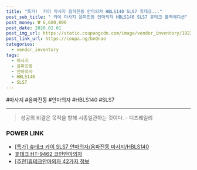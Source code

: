 ```yaml
--- 
title: "특가!  카이 마사지 음파진동 안마의자 HBLS140 SLS7 휴테크..." 
post_sub_title: " 카이 마사지 음파진동 안마의자 HBLS140 SLS7 휴테크 블랙에디션" 
post_money: ₩ 6,600,000 
post_date: 2020.02.01 
post_img_url: https://static.coupangcdn.com/image/vendor_inventory/1923/45c996e292e73620adfbddab32fd75212b05902fa9ad28eb11e36df492d5.jpg 
post_link_url: https://coupa.ng/bnQnao 
categories: 
  - vendor_inventory 
tags: 
  - 마사지 
  - 음파진동 
  - 안마의자 
  - HBLS140 
  - SLS7 
--- 
```

  #마사지 #음파진동 #안마의자 #HBLS140 #SLS7 
<hr> 

> 성공의 비결은 목적을 향해 시종일관하는 것이다. - 디즈레일리 


### POWER LINK

* <a href="https://blog.naver.com/santokki14/221792218450" target="_blank">[특가] 휴테크 카이 SLS7 안마의자/음파진동 마사지/HBLS140</a>
* <a href="https://blog.naver.com/santokki14/221784121326" target="_blank">휴테크 HT-9462 코인안마의자</a>
* <a href="https://blog.naver.com/fasyy4321/221792081990" target="_blank">[추천]휴테크안마의자 42가지 정보</a>
